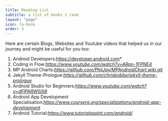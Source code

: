 ```yaml
---
title: Reading List
subtitle: a list of books I read
layout: "page"
icon: fa-book
order: 3
---
```


Here are certain Blogs, Websites and Youtube videos that helped us in our journey and might be useful for you too:

1. Android Developers:https://developer.android.com*
2. Coding in Flow:*https://www.youtube.com/watch?v=ARpn-1FPNE4*
3. MP Android Charts:*https://github.com/PhilJay/MPAndroidChart.wiki.git*
4. Jekyll Theme-Prologue:*https://github.com/chrisbobbe/jekyll-theme-prologue*
5. Android Studio for Beginners:*https://www.youtube.com/watch?v=dFlPARW5IX8*
6. Android App Development Specialisation:*https://www.coursera.org/specializations/android-app-development*
7. Android Tutorial:*https://www.tutorialspoint.com/android/*
